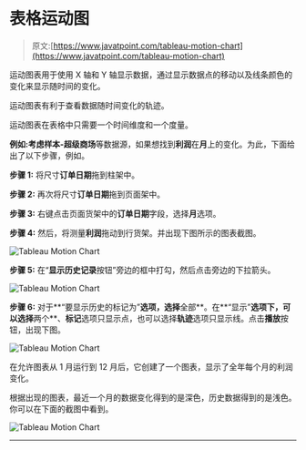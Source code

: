 # 表格运动图

> 原文:[https://www.javatpoint.com/tableau-motion-chart](https://www.javatpoint.com/tableau-motion-chart)

运动图表用于使用 X 轴和 Y 轴显示数据，通过显示数据点的移动以及线条颜色的变化来显示随时间的变化。

运动图表有利于查看数据随时间变化的轨迹。

运动图表在表格中只需要一个时间维度和一个度量。

**例如:**考虑**样本-超级商场**等数据源，如果想找到**利润**在**月**上的变化。为此，下面给出了以下步骤，例如。

**步骤 1:** 将尺寸**订单日期**拖到柱架中。

**步骤 2:** 再次将尺寸**订单日期**拖到页面架中。

**步骤 3:** 右键点击页面货架中的**订单日期**字段，选择**月**选项。

**步骤 4:** 然后，将测量**利润**拖动到行货架。并出现下图所示的图表截图。

![Tableau Motion Chart](../Images/53472cfd2af1638ba91953499096a5ed.png)

**步骤 5:** 在“**显示历史记录**按钮”旁边的框中打勾，然后点击旁边的下拉箭头。

![Tableau Motion Chart](../Images/fffdea6b6573051587493e4a1d58a6bb.png)

**步骤 6:** 对于**“要显示历史的标记为”**选项，选择**全部**。在**“显示”**选项下，可以选择**两个**、**标记**选项只显示点，也可以选择**轨迹**选项只显示线。点击**播放**按钮，出现下图。

![Tableau Motion Chart](../Images/5bd5a3e0fdaf426247939b40011a75ec.png)

在允许图表从 1 月运行到 12 月后，它创建了一个图表，显示了全年每个月的利润变化。

根据出现的图表，最近一个月的数据变化得到的是深色，历史数据得到的是浅色。你可以在下面的截图中看到。

![Tableau Motion Chart](../Images/da6895adfd5e42820df208dbeda27869.png)

* * *